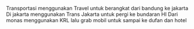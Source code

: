 Transportasi menggunakan Travel untuk berangkat dari bandung ke jakarta
Di jakarta menggunakan Trans Jakarta untuk pergi ke bundaran HI
Dari monas menggunakan KRL lalu grab mobil untuk sampai ke dufan dan hotel